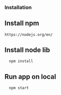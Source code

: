 ### Installation
## Install npm
  ```html
  https://nodejs.org/en/
  ```
## Install node lib
  ```bash
    npm install
  ```
## Run app on local
  ```bash
    npm start
  ```